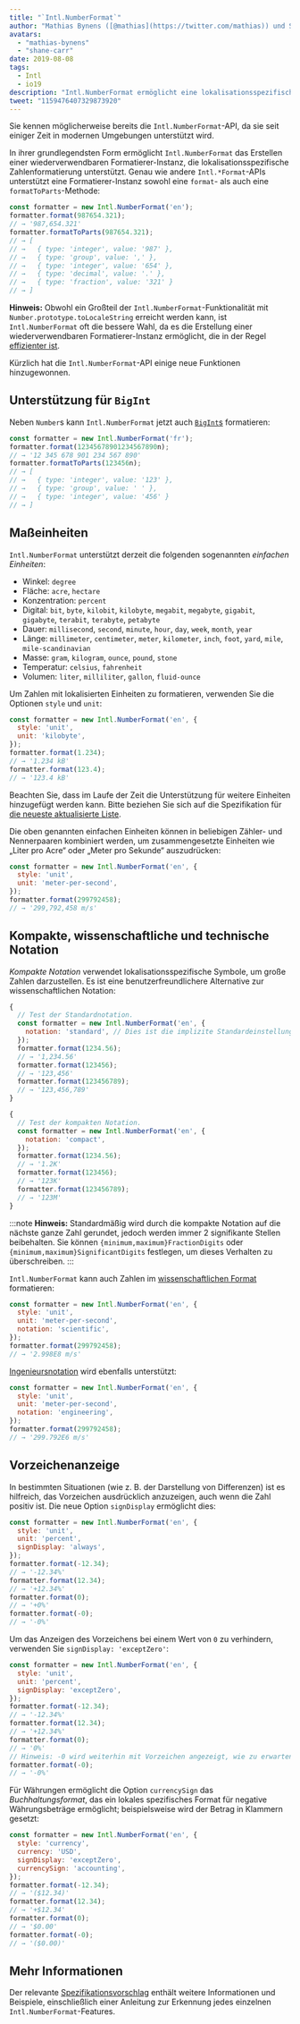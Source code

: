 ```yaml
---
title: "`Intl.NumberFormat`"
author: "Mathias Bynens ([@mathias](https://twitter.com/mathias)) und Shane F. Carr"
avatars:
  - "mathias-bynens"
  - "shane-carr"
date: 2019-08-08
tags:
  - Intl
  - io19
description: "Intl.NumberFormat ermöglicht eine lokalisationsspezifische Zahlenformatierung."
tweet: "1159476407329873920"
---
```

Sie kennen möglicherweise bereits die `Intl.NumberFormat`-API, da sie seit einiger Zeit in modernen Umgebungen unterstützt wird.

<feature-support chrome="24"
                 firefox="29"
                 safari="10"
                 nodejs="0.12"
                 babel="yes"></feature-support>

In ihrer grundlegendsten Form ermöglicht `Intl.NumberFormat` das Erstellen einer wiederverwendbaren Formatierer-Instanz, die lokalisationsspezifische Zahlenformatierung unterstützt. Genau wie andere `Intl.*Format`-APIs unterstützt eine Formatierer-Instanz sowohl eine `format`- als auch eine `formatToParts`-Methode:

<!--truncate-->
```js
const formatter = new Intl.NumberFormat('en');
formatter.format(987654.321);
// → '987,654.321'
formatter.formatToParts(987654.321);
// → [
// →   { type: 'integer', value: '987' },
// →   { type: 'group', value: ',' },
// →   { type: 'integer', value: '654' },
// →   { type: 'decimal', value: '.' },
// →   { type: 'fraction', value: '321' }
// → ]
```

**Hinweis:** Obwohl ein Großteil der `Intl.NumberFormat`-Funktionalität mit `Number.prototype.toLocaleString` erreicht werden kann, ist `Intl.NumberFormat` oft die bessere Wahl, da es die Erstellung einer wiederverwendbaren Formatierer-Instanz ermöglicht, die in der Regel [effizienter ist](/blog/v8-release-76#localized-bigint).

Kürzlich hat die `Intl.NumberFormat`-API einige neue Funktionen hinzugewonnen.

## Unterstützung für `BigInt`

Neben `Number`s kann `Intl.NumberFormat` jetzt auch [`BigInt`s](/features/bigint) formatieren:

```js
const formatter = new Intl.NumberFormat('fr');
formatter.format(12345678901234567890n);
// → '12 345 678 901 234 567 890'
formatter.formatToParts(123456n);
// → [
// →   { type: 'integer', value: '123' },
// →   { type: 'group', value: ' ' },
// →   { type: 'integer', value: '456' }
// → ]
```

<feature-support chrome="76 /blog/v8-release-76#localized-bigint"
                 firefox="no"
                 safari="no"
                 nodejs="no"
                 babel="no"></feature-support>

## Maßeinheiten

`Intl.NumberFormat` unterstützt derzeit die folgenden sogenannten _einfachen Einheiten_:

- Winkel: `degree`
- Fläche: `acre`, `hectare`
- Konzentration: `percent`
- Digital: `bit`, `byte`, `kilobit`, `kilobyte`, `megabit`, `megabyte`, `gigabit`, `gigabyte`, `terabit`, `terabyte`, `petabyte`
- Dauer: `millisecond`, `second`, `minute`, `hour`, `day`, `week`, `month`, `year`
- Länge: `millimeter`, `centimeter`, `meter`, `kilometer`, `inch`, `foot`, `yard`, `mile`, `mile-scandinavian`
- Masse: `gram`,  `kilogram`, `ounce`, `pound`, `stone`
- Temperatur: `celsius`, `fahrenheit`
- Volumen: `liter`, `milliliter`, `gallon`, `fluid-ounce`

Um Zahlen mit lokalisierten Einheiten zu formatieren, verwenden Sie die Optionen `style` und `unit`:

```js
const formatter = new Intl.NumberFormat('en', {
  style: 'unit',
  unit: 'kilobyte',
});
formatter.format(1.234);
// → '1.234 kB'
formatter.format(123.4);
// → '123.4 kB'
```

Beachten Sie, dass im Laufe der Zeit die Unterstützung für weitere Einheiten hinzugefügt werden kann. Bitte beziehen Sie sich auf die Spezifikation für [die neueste aktualisierte Liste](https://tc39.es/proposal-unified-intl-numberformat/section6/locales-currencies-tz_proposed_out.html#table-sanctioned-simple-unit-identifiers).

Die oben genannten einfachen Einheiten können in beliebigen Zähler- und Nennerpaaren kombiniert werden, um zusammengesetzte Einheiten wie „Liter pro Acre“ oder „Meter pro Sekunde“ auszudrücken:

```js
const formatter = new Intl.NumberFormat('en', {
  style: 'unit',
  unit: 'meter-per-second',
});
formatter.format(299792458);
// → '299,792,458 m/s'
```

<feature-support chrome="77"
                 firefox="no"
                 safari="no"
                 nodejs="no"
                 babel="no"></feature-support>

## Kompakte, wissenschaftliche und technische Notation

_Kompakte Notation_ verwendet lokalisationsspezifische Symbole, um große Zahlen darzustellen. Es ist eine benutzerfreundlichere Alternative zur wissenschaftlichen Notation:

```js
{
  // Test der Standardnotation.
  const formatter = new Intl.NumberFormat('en', {
    notation: 'standard', // Dies ist die implizite Standardeinstellung.
  });
  formatter.format(1234.56);
  // → '1,234.56'
  formatter.format(123456);
  // → '123,456'
  formatter.format(123456789);
  // → '123,456,789'
}

{
  // Test der kompakten Notation.
  const formatter = new Intl.NumberFormat('en', {
    notation: 'compact',
  });
  formatter.format(1234.56);
  // → '1.2K'
  formatter.format(123456);
  // → '123K'
  formatter.format(123456789);
  // → '123M'
}
```

:::note
**Hinweis:** Standardmäßig wird durch die kompakte Notation auf die nächste ganze Zahl gerundet, jedoch werden immer 2 signifikante Stellen beibehalten. Sie können `{minimum,maximum}FractionDigits` oder `{minimum,maximum}SignificantDigits` festlegen, um dieses Verhalten zu überschreiben.
:::

`Intl.NumberFormat` kann auch Zahlen im [wissenschaftlichen Format](https://de.wikipedia.org/wiki/Wissenschaftliche_Notation) formatieren:

```js
const formatter = new Intl.NumberFormat('en', {
  style: 'unit',
  unit: 'meter-per-second',
  notation: 'scientific',
});
formatter.format(299792458);
// → '2.998E8 m/s'
```

[Ingenieursnotation](https://de.wikipedia.org/wiki/Ingenieursnotation) wird ebenfalls unterstützt:

```js
const formatter = new Intl.NumberFormat('en', {
  style: 'unit',
  unit: 'meter-per-second',
  notation: 'engineering',
});
formatter.format(299792458);
// → '299.792E6 m/s'
```

<feature-support chrome="77"
                 firefox="no"
                 safari="no"
                 nodejs="no"
                 babel="no"></feature-support>

## Vorzeichenanzeige

In bestimmten Situationen (wie z. B. der Darstellung von Differenzen) ist es hilfreich, das Vorzeichen ausdrücklich anzuzeigen, auch wenn die Zahl positiv ist. Die neue Option `signDisplay` ermöglicht dies:

```js
const formatter = new Intl.NumberFormat('en', {
  style: 'unit',
  unit: 'percent',
  signDisplay: 'always',
});
formatter.format(-12.34);
// → '-12.34%'
formatter.format(12.34);
// → '+12.34%'
formatter.format(0);
// → '+0%'
formatter.format(-0);
// → '-0%'
```

Um das Anzeigen des Vorzeichens bei einem Wert von `0` zu verhindern, verwenden Sie `signDisplay: 'exceptZero'`:

```js
const formatter = new Intl.NumberFormat('en', {
  style: 'unit',
  unit: 'percent',
  signDisplay: 'exceptZero',
});
formatter.format(-12.34);
// → '-12.34%'
formatter.format(12.34);
// → '+12.34%'
formatter.format(0);
// → '0%'
// Hinweis: -0 wird weiterhin mit Vorzeichen angezeigt, wie zu erwarten:
formatter.format(-0);
// → '-0%'
```

Für Währungen ermöglicht die Option `currencySign` das _Buchhaltungsformat_, das ein lokales spezifisches Format für negative Währungsbeträge ermöglicht; beispielsweise wird der Betrag in Klammern gesetzt:

```js
const formatter = new Intl.NumberFormat('en', {
  style: 'currency',
  currency: 'USD',
  signDisplay: 'exceptZero',
  currencySign: 'accounting',
});
formatter.format(-12.34);
// → '($12.34)'
formatter.format(12.34);
// → '+$12.34'
formatter.format(0);
// → '$0.00'
formatter.format(-0);
// → '($0.00)'
```

<feature-support chrome="77"
                 firefox="no"
                 safari="no"
                 nodejs="no"
                 babel="no"></feature-support>

## Mehr Informationen

Der relevante [Spezifikationsvorschlag](https://github.com/tc39/proposal-unified-intl-numberformat) enthält weitere Informationen und Beispiele, einschließlich einer Anleitung zur Erkennung jedes einzelnen `Intl.NumberFormat`-Features.
